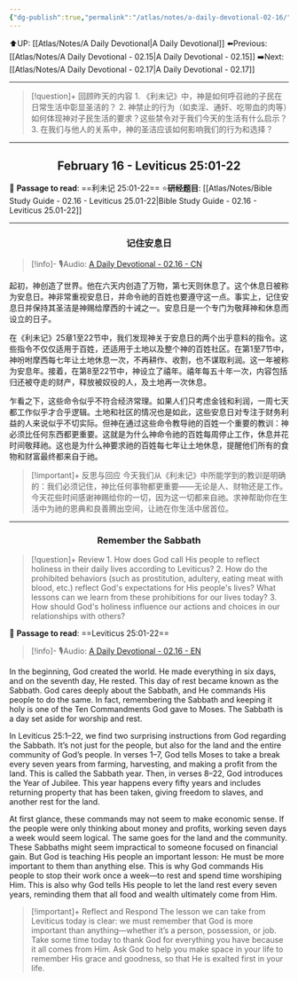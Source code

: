 ```yaml
---
{"dg-publish":true,"permalink":"/atlas/notes/a-daily-devotional-02-16/"}
---
```


 ⬆️UP: [[Atlas/Notes/A Daily Devotional\|A Daily Devotional]]
⬅️Previous: [[Atlas/Notes/A Daily Devotional - 02.15\|A Daily Devotional - 02.15]]
➡️Next: [[Atlas/Notes/A Daily Devotional - 02.17\|A Daily Devotional - 02.17]]

---

> [!question]+ 回顾昨天的内容
> 1.⁠ ⁠《利未记》中，神是如何呼召祂的子民在日常生活中彰显圣洁的？
> 2.⁠ ⁠神禁止的行为（如卖淫、通奸、吃带血的肉等）如何体现神对子民生活的要求？这些禁令对于我们今天的生活有什么启示？
> 3.⁠ ⁠在我们与他人的关系中，神的圣洁应该如何影响我们的行为和选择？


---
## <center>February 16 - Leviticus 25:01-22</center>

📖 **Passage to read**: ==利未记 25:01-22==
⭐**研经题目**: [[Atlas/Notes/Bible Study Guide - 02.16 - Leviticus 25.01-22\|Bible Study Guide - 02.16 - Leviticus 25.01-22]]

---
### <center>记住安息日</center>

> [!info]- 🎙️Audio: [A Daily Devotional - 02.16 - CN]()

起初，神创造了世界。他在六天内创造了万物，第七天则休息了。这个休息日被称为安息日。神非常重视安息日，并命令祂的百姓也要遵守这一点。事实上，记住安息日并保持其圣洁是神赐给摩西的十诫之一。安息日是一个专门为敬拜神和休息而设立的日子。

在《利未记》25章1至22节中，我们发现神关于安息日的两个出乎意料的指令。这些指令不仅仅适用于百姓，还适用于土地以及整个神的百姓社区。在第1至7节中，神吩咐摩西每七年让土地休息一次，不再耕作、收割，也不谋取利润。这一年被称为安息年。接着，在第8至22节中，神设立了禧年。禧年每五十年一次，内容包括归还被夺走的财产，释放被奴役的人，及土地再一次休息。

乍看之下，这些命令似乎不符合经济常理。如果人们只考虑金钱和利润，一周七天都工作似乎才合乎逻辑。土地和社区的情况也是如此，这些安息日对专注于财务利益的人来说似乎不切实际。但神在通过这些命令教导祂的百姓一个重要的教训：神必须比任何东西都更重要。这就是为什么神命令祂的百姓每周停止工作，休息并花时间敬拜祂。这也是为什么神要求祂的百姓每七年让土地休息，提醒他们所有的食物和财富最终都来自于祂。

> [!important]+ 反思与回应
今天我们从《利未记》中所能学到的教训是明确的：我们必须记住，神比任何事物都更重要——无论是人、财物还是工作。今天花些时间感谢神赐给你的一切，因为这一切都来自祂。求神帮助你在生活中为祂的恩典和良善腾出空间，让祂在你生活中居首位。


---
### <center>Remember the Sabbath</center>

> [!question]+ Review
> 1.⁠ ⁠How does God call His people to reflect holiness in their daily lives according to Leviticus?
> 2.⁠ ⁠How do the prohibited behaviors (such as prostitution, adultery, eating meat with blood, etc.) reflect God's expectations for His people's lives? What lessons can we learn from these prohibitions for our lives today?
> 3.⁠ ⁠How should God's holiness influence our actions and choices in our relationships with others?

📖 **Passage to read**: ==Leviticus 25:01-22==

> [!info]- 🎙️Audio: [A Daily Devotional - 02.16 - EN]()  

In the beginning, God created the world. He made everything in six days, and on the seventh day, He rested. This day of rest became known as the Sabbath. God cares deeply about the Sabbath, and He commands His people to do the same. In fact, remembering the Sabbath and keeping it holy is one of the Ten Commandments God gave to Moses. The Sabbath is a day set aside for worship and rest.

In Leviticus 25:1–22, we find two surprising instructions from God regarding the Sabbath. It’s not just for the people, but also for the land and the entire community of God’s people. In verses 1–7, God tells Moses to take a break every seven years from farming, harvesting, and making a profit from the land. This is called the Sabbath year. Then, in verses 8–22, God introduces the Year of Jubilee. This year happens every fifty years and includes returning property that has been taken, giving freedom to slaves, and another rest for the land.

 At first glance, these commands may not seem to make economic sense. If the people were only thinking about money and profits, working seven days a week would seem logical. The same goes for the land and the community. These Sabbaths might seem impractical to someone focused on financial gain. But God is teaching His people an important lesson: He must be more important to them than anything else. This is why God commands His people to stop their work once a week—to rest and spend time worshiping Him. This is also why God tells His people to let the land rest every seven years, reminding them that all food and wealth ultimately come from Him.

> [!important]+ Reflect and Respond
The lesson we can take from Leviticus today is clear: we must remember that God is more important than anything—whether it’s a person, possession, or job. Take some time today to thank God for everything you have because it all comes from Him. Ask God to help you make space in your life to remember His grace and goodness, so that He is exalted first in your life.



























